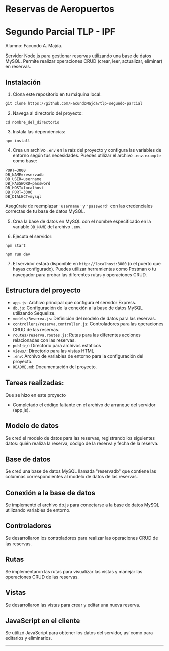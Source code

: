 # Reservas de Aeropuertos

# Segundo Parcial TLP - IPF

Alumno: Facundo A. Majda.

Servidor Node.js para gestionar reservas utilizando una base de datos MySQL. Permite realizar operaciones CRUD (crear, leer, actualizar, eliminar) en reservas.

## Instalación

1. Clona este repositorio en tu máquina local:

```
git clone https://github.com/FacundoMajda/tlp-segundo-parcial
```

2. Navega al directorio del proyecto:

```
cd nombre_del_directorio
```

3. Instala las dependencias:

```
npm install
```

4. Crea un archivo `.env` en la raíz del proyecto y configura las variables de entorno según tus necesidades. Puedes utilizar el archivo `.env.example` como base:

```
PORT=3000
DB_NAME=reservadb
DB_USER=username
DB_PASSWORD=password
DB_HOST=localhost
DB_PORT=3306
DB_DIALECT=mysql
```

Asegúrate de reemplazar `'username'` y `'password'` con las credenciales correctas de tu base de datos MySQL.

5. Crea la base de datos en MySQL con el nombre especificado en la variable `DB_NAME` del archivo `.env`.

6. Ejecuta el servidor:

```
npm start

```

```
npm run dev

```

7. El servidor estará disponible en `http://localhost:3000` (o el puerto que hayas configurado). Puedes utilizar herramientas como Postman o tu navegador para probar las diferentes rutas y operaciones CRUD.

## Estructura del proyecto

- `app.js`: Archivo principal que configura el servidor Express.
- `db.js`: Configuración de la conexión a la base de datos MySQL utilizando Sequelize.
- `models/Reserva.js`: Definición del modelo de datos para las reservas.
- `controllers/reserva.controller.js`: Controladores para las operaciones CRUD de las reservas.
- `routes/reserva.routes.js`: Rutas para las diferentes acciones relacionadas con las reservas.
- `public/`: Directorio para archivos estáticos
- `views/`: Directorio para las vistas HTML
- `.env`: Archivo de variables de entorno para la configuración del proyecto.
- `README.md`: Documentación del proyecto.

## Tareas realizadas:

Que se hizo en este proyecto

- Completado el código faltante en el archivo de arranque del servidor (app.js).

## Modelo de datos

Se creó el modelo de datos para las reservas, registrando los siguientes datos: quién realiza la reserva, código de la reserva y fecha de la reserva.

## Base de datos

Se creó una base de datos MySQL llamada "reservadb" que contiene las columnas correspondientes al modelo de datos de las reservas.

## Conexión a la base de datos

Se implementó el archivo db.js para conectarse a la base de datos MySQL utilizando variables de entorno.

## Controladores

Se desarrollaron los controladores para realizar las operaciones CRUD de las reservas.

## Rutas

Se implementaron las rutas para visualizar las vistas y manejar las operaciones CRUD de las reservas.

## Vistas

Se desarrollaron las vistas para crear y editar una nueva reserva.

## JavaScript en el cliente

Se utilizó JavaScript para obtener los datos del servidor, así como para editarlos y eliminarlos.

---
